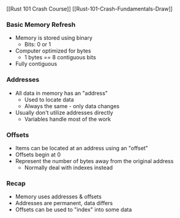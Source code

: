 
[[Rust 101 Crash Course]]
[[Rust-101-Crash-Fundamentals-Draw]]

### Basic Memory Refresh
- Memory is stored using binary
	- Bits: 0 or 1
- Computer optimized for bytes
	- 1 bytes == 8 contiguous bits
- Fully contiguous

### Addresses
- All data in memory has an "address"
	- Used to locate data
	- Always the same - only data changes
- Usually don't utilize addresses directly
	- Variables handle most of the work

### Offsets
- Items can be located at an address using an "offset"
- Offsets begin at 0
- Represent the number of bytes away from the original address
	- Normally deal with indexes instead

### Recap
- Memory uses addresses & offsets
- Addresses are permanent, data differs
- Offsets can be used to "index" into some data